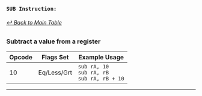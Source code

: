 ### `SUB Instruction:`
###### [↩ Back to Main Table](../README.md)
### Subtract a value from a register
|  Opcode  | Flags Set                 | Example Usage           |
|--------- |---------------------------|-------------------------|
|   10      |     Eq/Less/Grt                      |    `sub rA, 10`<br> `sub rA, rB`<br> `sub rA, rB + 10` |
---